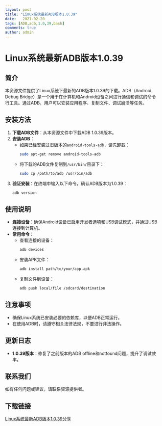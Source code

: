 ```yaml
---
layout: post
title: "Linux系统最新ADB版本1.0.39"
date:   2021-02-20
tags: [ADB,adb,1.0,39,bash]
comments: true
author: admin
---
```

# Linux系统最新ADB版本1.0.39

## 简介
本资源文件提供了Linux系统下最新的ADB版本1.0.39的下载。ADB（Android Debug Bridge）是一个用于在计算机和Android设备之间进行通信和调试的命令行工具。通过ADB，用户可以安装应用程序、复制文件、调试崩溃等任务。

## 安装方法
1. **下载ADB文件**：从本资源文件中下载ADB 1.0.39版本。
2. **安装ADB**：
   - 如果已经安装过旧版本的`android-tools-adb`，请先卸载：
     ```bash
     sudo apt-get remove android-tools-adb
     ```
   - 将下载的ADB文件复制到`/usr/bin/`目录下：
     ```bash
     sudo cp /path/to/adb /usr/bin/adb
     ```
3. **验证安装**：在终端中输入以下命令，确认ADB版本为1.0.39：
   ```bash
   adb version
   ```

## 使用说明
- **连接设备**：确保Android设备已启用开发者选项和USB调试模式，并通过USB连接到计算机。
- **常用命令**：
  - 查看连接的设备：
    ```bash
    adb devices
    ```
  - 安装APK文件：
    ```bash
    adb install path/to/your/app.apk
    ```
  - 复制文件到设备：
    ```bash
    adb push local/file /sdcard/destination
    ```

## 注意事项
- 确保Linux系统已安装必要的依赖库，以便ADB正常运行。
- 在使用ADB时，请遵守相关法律法规，不要进行非法操作。

## 更新日志
- **1.0.39版本**：修复了之前版本的ADB offline和notfound问题，提升了调试效率。

## 联系我们
如有任何问题或建议，请联系资源提供者。

## 下载链接

[Linux系统最新ADB版本1.0.39分享](https://pan.quark.cn/s/c9f7bd605a83)